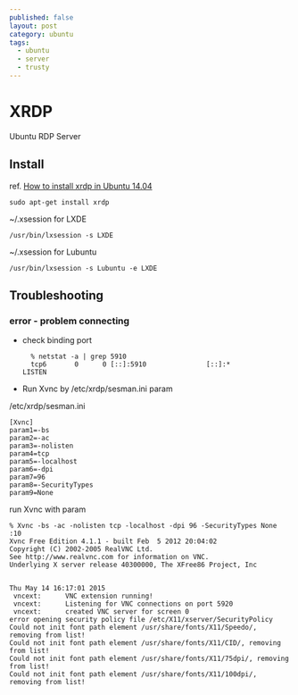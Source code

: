 ```yaml
---
published: false
layout: post
category: ubuntu
tags: 
  - ubuntu
  - server
  - trusty
---
```


# XRDP

Ubuntu RDP Server

## Install
ref. [How to install xrdp in Ubuntu 14.04](http://c-nergy.be/blog/?p=5305)

    sudo apt-get install xrdp

~/.xsession for LXDE

    /usr/bin/lxsession -s LXDE

~/.xsession for Lubuntu

    /usr/bin/lxsession -s Lubuntu -e LXDE

## Troubleshooting

### error - problem connecting

* check binding port

        % netstat -a | grep 5910
        tcp6       0      0 [::]:5910               [::]:*                  LISTEN

* Run Xvnc by /etc/xrdp/sesman.ini param

/etc/xrdp/sesman.ini

    [Xvnc]
    param1=-bs
    param2=-ac
    param3=-nolisten
    param4=tcp
    param5=-localhost
    param6=-dpi
    param7=96
    param8=-SecurityTypes
    param9=None

run Xvnc with param

    % Xvnc -bs -ac -nolisten tcp -localhost -dpi 96 -SecurityTypes None :10
    Xvnc Free Edition 4.1.1 - built Feb  5 2012 20:04:02
    Copyright (C) 2002-2005 RealVNC Ltd.
    See http://www.realvnc.com for information on VNC.
    Underlying X server release 40300000, The XFree86 Project, Inc
    
    
    Thu May 14 16:17:01 2015
     vncext:      VNC extension running!
     vncext:      Listening for VNC connections on port 5920
     vncext:      created VNC server for screen 0
    error opening security policy file /etc/X11/xserver/SecurityPolicy
    Could not init font path element /usr/share/fonts/X11/Speedo/, removing from list!
    Could not init font path element /usr/share/fonts/X11/CID/, removing from list!
    Could not init font path element /usr/share/fonts/X11/75dpi/, removing from list!
    Could not init font path element /usr/share/fonts/X11/100dpi/, removing from list!
